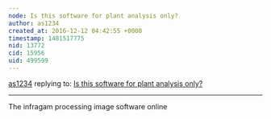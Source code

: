 ```yaml
---
node: Is this software for plant analysis only?
author: as1234
created_at: 2016-12-12 04:42:55 +0000
timestamp: 1481517775
nid: 13772
cid: 15956
uid: 499599
---
```




[as1234](../profile/as1234) replying to: [Is this software for plant analysis only?](../notes/as1234/12-12-2016/is-this-software-for-plant-analysis-only)

----
The infragam processing image software online
